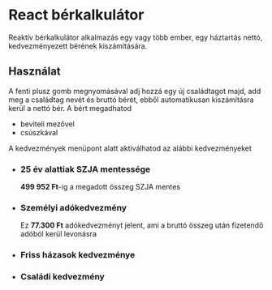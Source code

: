 <h1>React bérkalkulátor</h1>
<p>Reaktív bérkalkulátor alkalmazás egy vagy több ember, egy háztartás nettó, kedvezményezett bérének kiszámítására.</p>
<h2>Használat</h2>
<p>
  A fenti plusz gomb megnyomásával adj hozzá egy új családtagot majd, add meg a családtag nevét és bruttó bérét, ebből automatikusan kiszámításra kerül a nettó bér. 
  A bért megadhatod
</p>
<ul>
  <li>beviteli mezővel</li>
  <li>csúszkával</li>
</ul>
  <p>A kedvezmények menüpont alatt aktiválhatod az alábbi kedvezményeket</p>
<ul>
  <li>
    <h3>25 év alattiak SZJA mentessége</h3>
    <p><strong>499 952 Ft</strong>-ig a megadott összeg SZJA mentes</p>
  </li>
  <li>
    <h3>Személyi adókedvezmény</h3>
    <p>Ez <strong>77.300 Ft</strong> adókedvezményt jelent, ami a bruttó összeg után fizetendő adóból kerül levonásra</p>
  </li>
  <li><h3>Friss házasok kedvezménye</h3></li>
  <li><h3>Családi kedvezmény</h3></li>
</ul>



